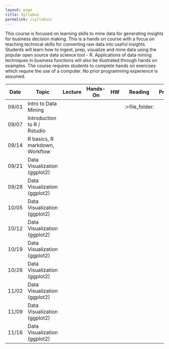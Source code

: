 ```yaml
---
layout: page
title: Syllabus
permalink: /syllabus/
---
```


This course is focused on learning skills to mine data for generating insights for business decision making. This is a hands on course with a focus on teaching technical skills for converting raw data into useful insights. Students will learn how to ingest, prep, visualize and mine data using the popular open source data science tool - R. Applications of data mining techniques in business functions will also be illustrated through hands on examples. The course requires students to complete hands on exercises which require the use of a computer. No prior programming experience is assumed.

| Date  | Topic                          | Lecture | Hands-On | HW | Reading | Project |
|-------|--------------------------------|---------|----------|----|---------|---------|
| 09/01 | Intro to Data Mining           |         |          |    |  :>file_folder:       |         |
| 09/07 | Introduction to R / Rstudio    |         |          |    |         |         |
| 09/14 | R basics, R markdown, Workflow |         |          |    |         |         |
| 09/21 | Data Visualization (ggplot2)   |         |          |    |         |         |
| 09/28 | Data Visualization (ggplot2)   |         |          |    |         |         |
| 10/05 | Data Visualization (ggplot2)   |         |          |    |         |         |
| 10/12 | Data Visualization (ggplot2)   |         |          |    |         |         |
| 10/19 | Data Visualization (ggplot2)   |         |          |    |         |         |
| 10/26 | Data Visualization (ggplot2)   |         |          |    |         |         |
| 11/02 | Data Visualization (ggplot2)   |         |          |    |         |         |
| 11/09 | Data Visualization (ggplot2)   |         |          |    |         |         |
| 11/16 | Data Visualization (ggplot2)   |         |          |    |         |         |
